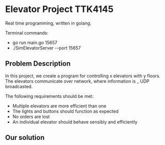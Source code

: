 # Elevator Project TTK4145

Real time programming, written in golang.


Terminal commands:
* go run main.go 15657
* ./SimElevatorServer --port 15657


## Problem Description

In this project, we create a program for controlling x elevators with y floors. The elevators communicate over network, where information is _
UDP broadcasted.

The following requirements should be met:

* Multiple elevators are more efficient than one
* The lights and buttons should function as expected
* No orders are lost
* An individual elevator should behave sensibly and efficiently

## Our solution
